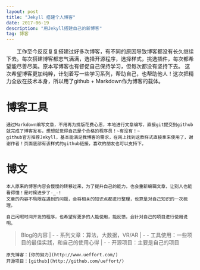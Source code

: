 ```yaml
---
layout: post
title: "Jekyll 搭建个人博客"
date: 2017-06-19
description: "用Jekyll搭建自己的新博客"
tag: 博客 
---   
```


　　工作至今反反复复搭建过好多次博客，有不同的原因导致博客都没有长久继续下去。每次搭建博客都志气满满，选择开源程序，选择样式，挑选插件，每次都希望能尽善尽美。原本写博客也有督促自己保持学习，但每次都没有坚持下去。
    这次希望博客更加纯粹，计划着写一些学习系列，帮助自己，也帮助他人！这次把精力全放在技术本身，所以用了github + Markdown作为博客的载体。

# 博客工具
    通过Markdown编写文章，不用再为排版花费心思，本地进行文章编写，直接git提交到github就完成了博客发布，想想就觉得自己是个合格的程序员！~有没有！~
    github官方推荐Jekyll，基本能满足我博客的需求，在网上找到这款样式直接拿来使用了，谢谢作者！页面底部有该样式的github链接，喜欢的朋友也可以支持下。

# 博文
    本人原来的博客内容会慢慢的转移过来，为了提升自己的能力，也会重新编辑文章，让别人也能看得懂！是时候进步了-_-!
    文章的内容不局限在遇到的问题，会将相关的知识点都进行整理，也算是对自己知识的一次梳理。

    自己闲暇时间开发的程序，也希望有更多的人能使用，能反馈，会针对自己的项目进行使用说明。
    
> Blog的内容
>  | - - 系列文章：算法，大数据，VR/AR
>  | - - 工具使用：一些项目的最佳实践，和自己的使用心得
>  | - - 开源项目：主要是自己的项目

    原先博客：[你的努力](http://www.ueffort.com/)
    开源项目：[github](http://github.com/ueffort/)
